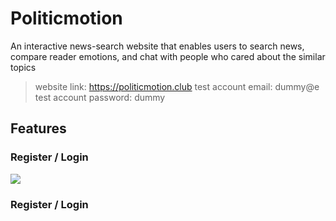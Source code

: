 # Politicmotion
An interactive news-search website that enables users to search news, compare reader emotions, and chat with people who cared about the similar topics
> website link: https://politicmotion.club
> test account email: dummy@e
> test account password: dummy

## Features
### Register / Login
![](https://github.com/shellyYG/public_assets/blob/main/clickEmotion.gif)

### Register / Login
